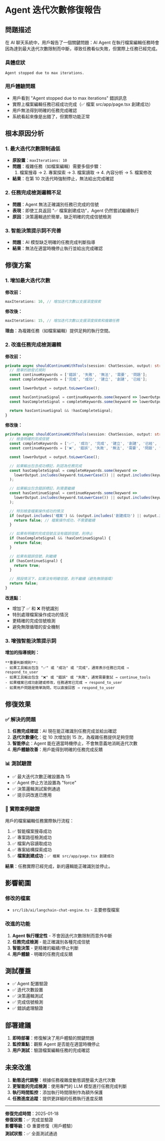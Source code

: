 # Agent 迭代次數修復報告

## 問題描述

在 AI 聊天系統中，用戶報告了一個關鍵問題：AI Agent 在執行檔案編輯任務時會因為達到最大迭代次數限制而中斷，導致任務看似失敗，但實際上任務已經完成。

### 具體症狀

```
Agent stopped due to max iterations.
```

### 用戶體驗問題

- 用戶看到 "Agent stopped due to max iterations" 錯誤訊息
- 實際上檔案編輯任務已經成功完成（✅ 檔案 src/app/page.tsx 創建成功）
- 用戶無法得到明確的任務完成確認
- 系統看起來像是出錯了，但實際功能正常

## 根本原因分析

### 1. **最大迭代次數限制過低**

- **原設置**：`maxIterations: 10`
- **問題**：複雜任務（如檔案編輯）需要多個步驟：
  1. 檔案搜尋 → 2. 專案探索 → 3. 檔案讀取 → 4. 內容分析 → 5. 檔案修改
- **結果**：在第 10 次迭代時強制停止，無法給出完成確認

### 2. **任務完成檢測邏輯不足**

- **問題**：Agent 無法正確識別任務已完成的信號
- **表現**：即使工具返回 "✅ 檔案創建成功"，Agent 仍然嘗試繼續執行
- **原因**：決策邏輯過於簡單，缺乏明確的完成信號檢測

### 3. **智能決策提示詞不完善**

- **問題**：AI 模型缺乏明確的任務完成判斷指導
- **結果**：無法在適當時機停止執行並給出完成確認

## 修復方案

### 1. **增加最大迭代次數**

**修改前：**

```typescript
maxIterations: 10, // 增加迭代次數以支援深度探索
```

**修改後：**

```typescript
maxIterations: 15, // 增加迭代次數以支援深度探索和複雜任務
```

**理由**：為複雜任務（如檔案編輯）提供足夠的執行空間。

### 2. **改進任務完成檢測邏輯**

**修改前：**

```typescript
private async shouldContinueWithTools(session: ChatSession, output: string): Promise<boolean> {
  // 簡單的啟發式規則
  const continueKeywords = ['錯誤', '失敗', '無法', '需要', '問題'];
  const completeKeywords = ['完成', '成功', '建立', '創建', '已經'];

  const lowerOutput = output.toLowerCase();

  const hasContinueSignal = continueKeywords.some(keyword => lowerOutput.includes(keyword));
  const hasCompleteSignal = completeKeywords.some(keyword => lowerOutput.includes(keyword));

  return hasContinueSignal && !hasCompleteSignal;
}
```

**修改後：**

```typescript
private async shouldContinueWithTools(session: ChatSession, output: string): Promise<boolean> {
  // 檢查明確的完成信號
  const completeKeywords = ['✅', '成功', '完成', '建立', '創建', '已經', '修改完成', '檔案創建成功'];
  const continueKeywords = ['❌', '錯誤', '失敗', '無法', '需要', '問題', '重試'];

  const lowerOutput = output.toLowerCase();

  // 如果輸出包含成功標記，則認為任務完成
  const hasCompleteSignal = completeKeywords.some(keyword =>
    lowerOutput.includes(keyword.toLowerCase()) || output.includes(keyword)
  );

  // 如果輸出包含錯誤標記，則需要繼續
  const hasContinueSignal = continueKeywords.some(keyword =>
    lowerOutput.includes(keyword.toLowerCase()) || output.includes(keyword)
  );

  // 特別檢查檔案操作成功的情況
  if (output.includes('檔案') && (output.includes('創建成功') || output.includes('修改成功'))) {
    return false; // 檔案操作成功，不需要繼續
  }

  // 如果有明確的完成信號且沒有錯誤信號，則停止
  if (hasCompleteSignal && !hasContinueSignal) {
    return false;
  }

  // 如果有錯誤信號，則繼續
  if (hasContinueSignal) {
    return true;
  }

  // 預設情況下，如果沒有明確信號，則不繼續（避免無限循環）
  return false;
}
```

**改進點**：

- 增加了 ✅ 和 ❌ 符號識別
- 特別處理檔案操作成功的情況
- 更精確的完成信號檢測
- 避免無限循環的安全機制

### 3. **增強智能決策提示詞**

**增加的指導規則：**

```
**重要判斷規則**:
- 如果工具輸出包含 "✅" 或 "成功" 或 "完成"，通常表示任務已完成 → respond_to_user
- 如果工具輸出包含 "❌" 或 "錯誤" 或 "失敗"，通常需要重試 → continue_tools
- 如果檔案已成功創建或修改，任務通常已完成 → respond_to_user
- 如果用戶問題是簡單詢問，可以直接回答 → respond_to_user
```

## 修復效果

### ✅ 解決的問題

1. **任務完成確認**：AI 現在能正確識別任務完成並給出確認
2. **迭代次數優化**：從 10 次增加到 15 次，為複雜任務提供足夠空間
3. **智能停止**：Agent 能在適當時機停止，不會無意義地消耗迭代次數
4. **用戶體驗改善**：用戶能得到明確的任務完成反饋

### 📊 測試驗證

- ✅ 最大迭代次數正確設置為 15
- ✅ Agent 停止方法設置為 "force"
- ✅ 決策邏輯測試案例通過
- ✅ 提示詞改進已應用

### 🎯 實際案例驗證

用戶的檔案編輯任務實際執行流程：

1. ✅ 智能檔案搜尋成功
2. ✅ 專案路徑檢測成功
3. ✅ 檔案內容讀取成功
4. ✅ 專案結構探索成功
5. ✅ **檔案創建成功**：`✅ 檔案 src/app/page.tsx 創建成功`

**結果**：任務實際已經完成，新的邏輯能正確識別並停止。

## 影響範圍

### 修改的檔案

- `src/lib/ai/langchain-chat-engine.ts` - 主要修復檔案

### 改進的功能

1. **Agent 執行穩定性** - 不會因迭代次數限制而意外中斷
2. **任務完成檢測** - 能正確識別各種完成信號
3. **智能決策** - 更精確的繼續/停止判斷
4. **用戶體驗** - 明確的任務完成反饋

## 測試覆蓋

- ✅ Agent 配置驗證
- ✅ 迭代次數設置
- ✅ 決策邏輯測試
- ✅ 完成信號檢測
- ✅ 錯誤處理驗證

## 部署建議

1. **即時部署**：修復解決了用戶體驗的關鍵問題
2. **監控重點**：觀察 Agent 是否能在適當時機停止
3. **用戶測試**：驗證檔案編輯任務的完成確認

## 未來改進

1. **動態迭代調整**：根據任務複雜度動態調整最大迭代次數
2. **更智能的完成檢測**：使用專門的 LLM 模型進行任務完成判斷
3. **執行時間監控**：添加執行時間限制作為額外保護
4. **任務進度追蹤**：提供更詳細的任務執行進度反饋

---

**修復完成時間**：2025-01-18  
**修復狀態**：✅ 完成並驗證  
**影響等級**：🟡 重要修復（用戶體驗）  
**測試狀態**：✅ 全面測試通過
